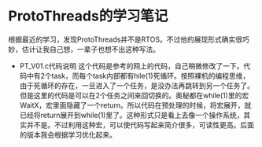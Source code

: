# ProtoThreads的学习笔记
根据最近的学习，发现ProtoThreads并不是RTOS。不过他的展现形式确实很巧妙，估计让我自己想，一辈子也想不出这种写法。
- PT_V01.c代码说明
这个代码是参考的网上的代码，自己稍微修改了一下。代码中有2个task，而每个task内部都有hile(1)死循环。按照裸机的编程思维，由于死循环的存在，一旦进入了一个任务，是没办法再跳转到另一个任务了。但是这里的代码是可以在2个任务之间来回切换的。奥秘都在while(1)里的宏WaitX，宏里面隐藏了一个return。所以代码在预处理的时候，将宏展开，就已经将return展开到while(1)里了。这种形式只是看上去像一个操作系统，其实并不是。不过利用这种宏，可以使代码写起来简介很多，可读性更高。后面的版本我会根据学习优化起来。
